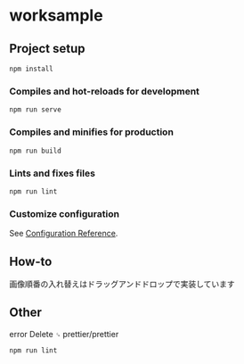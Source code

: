# worksample

## Project setup
```
npm install
```

### Compiles and hot-reloads for development
```
npm run serve
```

### Compiles and minifies for production
```
npm run build
```

### Lints and fixes files
```
npm run lint
```

### Customize configuration
See [Configuration Reference](https://cli.vuejs.org/config/).
## How-to
画像順番の入れ替えはドラッグアンドドロップで実装しています

## Other
error  Delete `␍`  prettier/prettier
```
npm run lint
```

